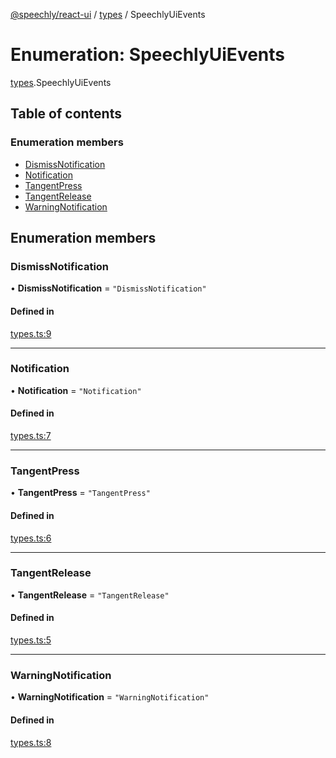 [@speechly/react-ui](../README.md) / [types](../modules/types.md) / SpeechlyUiEvents

# Enumeration: SpeechlyUiEvents

[types](../modules/types.md).SpeechlyUiEvents

## Table of contents

### Enumeration members

- [DismissNotification](types.SpeechlyUiEvents.md#dismissnotification)
- [Notification](types.SpeechlyUiEvents.md#notification)
- [TangentPress](types.SpeechlyUiEvents.md#tangentpress)
- [TangentRelease](types.SpeechlyUiEvents.md#tangentrelease)
- [WarningNotification](types.SpeechlyUiEvents.md#warningnotification)

## Enumeration members

### DismissNotification

• **DismissNotification** = `"DismissNotification"`

#### Defined in

[types.ts:9](https://github.com/speechly/react-ui/blob/e631dfa/src/types.ts#L9)

___

### Notification

• **Notification** = `"Notification"`

#### Defined in

[types.ts:7](https://github.com/speechly/react-ui/blob/e631dfa/src/types.ts#L7)

___

### TangentPress

• **TangentPress** = `"TangentPress"`

#### Defined in

[types.ts:6](https://github.com/speechly/react-ui/blob/e631dfa/src/types.ts#L6)

___

### TangentRelease

• **TangentRelease** = `"TangentRelease"`

#### Defined in

[types.ts:5](https://github.com/speechly/react-ui/blob/e631dfa/src/types.ts#L5)

___

### WarningNotification

• **WarningNotification** = `"WarningNotification"`

#### Defined in

[types.ts:8](https://github.com/speechly/react-ui/blob/e631dfa/src/types.ts#L8)
